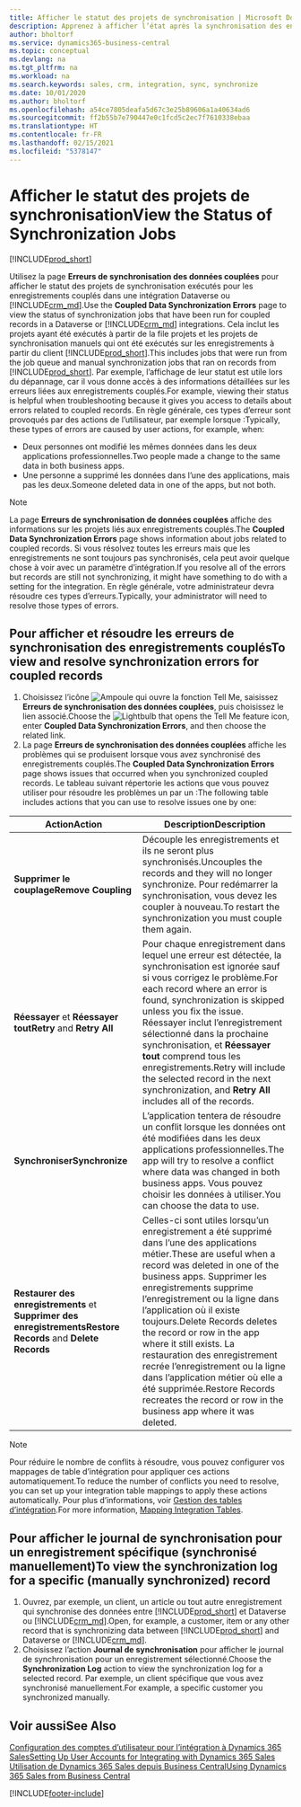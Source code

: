 ```yaml
---
title: Afficher le statut des projets de synchronisation | Microsoft Docs
description: Apprenez à afficher l’état après la synchronisation des enregistrements couplés.
author: bholtorf
ms.service: dynamics365-business-central
ms.topic: conceptual
ms.devlang: na
ms.tgt_pltfrm: na
ms.workload: na
ms.search.keywords: sales, crm, integration, sync, synchronize
ms.date: 10/01/2020
ms.author: bholtorf
ms.openlocfilehash: a54ce7805deafa5d67c3e25b89606a1a40634ad6
ms.sourcegitcommit: ff2b55b7e790447e0c1fcd5c2ec7f7610338ebaa
ms.translationtype: HT
ms.contentlocale: fr-FR
ms.lasthandoff: 02/15/2021
ms.locfileid: "5378147"
---
```

# <a name="view-the-status-of-synchronization-jobs"></a><span data-ttu-id="967a5-103">Afficher le statut des projets de synchronisation</span><span class="sxs-lookup"><span data-stu-id="967a5-103">View the Status of Synchronization Jobs</span></span>
[!INCLUDE[prod_short](includes/cc_data_platform_banner.md)]

<span data-ttu-id="967a5-104">Utilisez la page **Erreurs de synchronisation des données couplées** pour afficher le statut des projets de synchronisation exécutés pour les enregistrements couplés dans une intégration Dataverse ou [!INCLUDE[crm_md](includes/crm_md.md)].</span><span class="sxs-lookup"><span data-stu-id="967a5-104">Use the **Coupled Data Synchronization Errors** page to view the status of synchronization jobs that have been run for coupled records in a Dataverse or [!INCLUDE[crm_md](includes/crm_md.md)] integrations.</span></span> <span data-ttu-id="967a5-105">Cela inclut les projets ayant été exécutés à partir de la file projets et les projets de synchronisation manuels qui ont été exécutés sur les enregistrements à partir du client [!INCLUDE[prod_short](includes/prod_short.md)].</span><span class="sxs-lookup"><span data-stu-id="967a5-105">This includes jobs that were run from the job queue and manual synchronization jobs that ran on records from [!INCLUDE[prod_short](includes/prod_short.md)].</span></span> <span data-ttu-id="967a5-106">Par exemple, l’affichage de leur statut est utile lors du dépannage, car il vous donne accès à des informations détaillées sur les erreurs liées aux enregistrements couplés.</span><span class="sxs-lookup"><span data-stu-id="967a5-106">For example, viewing their status is helpful when troubleshooting because it gives you access to details about errors related to coupled records.</span></span> <span data-ttu-id="967a5-107">En règle générale, ces types d’erreur sont provoqués par des actions de l’utilisateur, par exemple lorsque :</span><span class="sxs-lookup"><span data-stu-id="967a5-107">Typically, these types of errors are caused by user actions, for example, when:</span></span>  

* <span data-ttu-id="967a5-108">Deux personnes ont modifié les mêmes données dans les deux applications professionnelles.</span><span class="sxs-lookup"><span data-stu-id="967a5-108">Two people made a change to the same data in both business apps.</span></span>
* <span data-ttu-id="967a5-109">Une personne a supprimé les données dans l’une des applications, mais pas les deux.</span><span class="sxs-lookup"><span data-stu-id="967a5-109">Someone deleted data in one of the apps, but not both.</span></span>

> [!Note]
> <span data-ttu-id="967a5-110">La page **Erreurs de synchronisation de données couplées** affiche des informations sur les projets liés aux enregistrements couplés.</span><span class="sxs-lookup"><span data-stu-id="967a5-110">The **Coupled Data Synchronization Errors** page shows information about jobs related to coupled records.</span></span> <span data-ttu-id="967a5-111">Si vous résolvez toutes les erreurs mais que les enregistrements ne sont toujours pas synchronisés, cela peut avoir quelque chose à voir avec un paramètre d’intégration.</span><span class="sxs-lookup"><span data-stu-id="967a5-111">If you resolve all of the errors but records are still not synchronizing, it might have something to do with a setting for the integration.</span></span> <span data-ttu-id="967a5-112">En règle générale, votre administrateur devra résoudre ces types d’erreurs.</span><span class="sxs-lookup"><span data-stu-id="967a5-112">Typically, your administrator will need to resolve those types of errors.</span></span>   

<!--

> [!VIDEO https://go.microsoft.com/fwlink/?linkid=2098171]

-->

## <a name="to-view-and-resolve-synchronization-errors-for-coupled-records"></a><span data-ttu-id="967a5-113">Pour afficher et résoudre les erreurs de synchronisation des enregistrements couplés</span><span class="sxs-lookup"><span data-stu-id="967a5-113">To view and resolve synchronization errors for coupled records</span></span>
1. <span data-ttu-id="967a5-114">Choisissez l’icône ![Ampoule qui ouvre la fonction Tell Me](media/ui-search/search_small.png "Dites-moi ce que vous voulez faire"), saisissez **Erreurs de synchronisation des données couplées**, puis choisissez le lien associé.</span><span class="sxs-lookup"><span data-stu-id="967a5-114">Choose the ![Lightbulb that opens the Tell Me feature](media/ui-search/search_small.png "Tell me what you want to do") icon, enter **Coupled Data Synchronization Errors**, and then choose the related link.</span></span>
2. <span data-ttu-id="967a5-115">La page **Erreurs de synchronisation des données couplées** affiche les problèmes qui se produisent lorsque vous avez synchronisé des enregistrements couplés.</span><span class="sxs-lookup"><span data-stu-id="967a5-115">The **Coupled Data Synchronization Errors** page shows issues that occurred when you synchronized coupled records.</span></span> <span data-ttu-id="967a5-116">Le tableau suivant répertorie les actions que vous pouvez utiliser pour résoudre les problèmes un par un :</span><span class="sxs-lookup"><span data-stu-id="967a5-116">The following table includes actions that you can use to resolve issues one by one:</span></span>

|<span data-ttu-id="967a5-117">Action</span><span class="sxs-lookup"><span data-stu-id="967a5-117">Action</span></span>|<span data-ttu-id="967a5-118">Description</span><span class="sxs-lookup"><span data-stu-id="967a5-118">Description</span></span>|
|----|----|
|<span data-ttu-id="967a5-119">**Supprimer le couplage**</span><span class="sxs-lookup"><span data-stu-id="967a5-119">**Remove Coupling**</span></span>|<span data-ttu-id="967a5-120">Découple les enregistrements et ils ne seront plus synchronisés.</span><span class="sxs-lookup"><span data-stu-id="967a5-120">Uncouples the records and they will no longer synchronize.</span></span> <span data-ttu-id="967a5-121">Pour redémarrer la synchronisation, vous devez les coupler à nouveau.</span><span class="sxs-lookup"><span data-stu-id="967a5-121">To restart the synchronization you must couple them again.</span></span> |
|<span data-ttu-id="967a5-122">**Réessayer** et **Réessayer tout**</span><span class="sxs-lookup"><span data-stu-id="967a5-122">**Retry** and **Retry All**</span></span>|<span data-ttu-id="967a5-123">Pour chaque enregistrement dans lequel une erreur est détectée, la synchronisation est ignorée sauf si vous corrigez le problème.</span><span class="sxs-lookup"><span data-stu-id="967a5-123">For each record where an error is found, synchronization is skipped unless you fix the issue.</span></span> <span data-ttu-id="967a5-124">Réessayer inclut l’enregistrement sélectionné dans la prochaine synchronisation, et **Réessayer tout** comprend tous les enregistrements.</span><span class="sxs-lookup"><span data-stu-id="967a5-124">Retry will include the selected record in the next synchronization, and **Retry All** includes all of the records.</span></span>|
|<span data-ttu-id="967a5-125">**Synchroniser**</span><span class="sxs-lookup"><span data-stu-id="967a5-125">**Synchronize**</span></span>|<span data-ttu-id="967a5-126">L’application tentera de résoudre un conflit lorsque les données ont été modifiées dans les deux applications professionnelles.</span><span class="sxs-lookup"><span data-stu-id="967a5-126">The app will try to resolve a conflict where data was changed in both business apps.</span></span> <span data-ttu-id="967a5-127">Vous pouvez choisir les données à utiliser.</span><span class="sxs-lookup"><span data-stu-id="967a5-127">You can choose the data to use.</span></span>|
|<span data-ttu-id="967a5-128">**Restaurer des enregistrements** et **Supprimer des enregistrements**</span><span class="sxs-lookup"><span data-stu-id="967a5-128">**Restore Records** and **Delete Records**</span></span>|<span data-ttu-id="967a5-129">Celles-ci sont utiles lorsqu’un enregistrement a été supprimé dans l’une des applications métier.</span><span class="sxs-lookup"><span data-stu-id="967a5-129">These are useful when a record was deleted in one of the business apps.</span></span> <span data-ttu-id="967a5-130">Supprimer les enregistrements supprime l’enregistrement ou la ligne dans l’application où il existe toujours.</span><span class="sxs-lookup"><span data-stu-id="967a5-130">Delete Records deletes the record or row in the app where it still exists.</span></span> <span data-ttu-id="967a5-131">La restauration des enregistrement recrée l’enregistrement ou la ligne dans l’application métier où elle a été supprimée.</span><span class="sxs-lookup"><span data-stu-id="967a5-131">Restore Records recreates the record or row in the business app where it was deleted.</span></span>|

> [!NOTE]
> <span data-ttu-id="967a5-132">Pour réduire le nombre de conflits à résoudre, vous pouvez configurer vos mappages de table d’intégration pour appliquer ces actions automatiquement.</span><span class="sxs-lookup"><span data-stu-id="967a5-132">To reduce the number of conflicts you need to resolve, you can set up your integration table mappings to apply these actions automatically.</span></span> <span data-ttu-id="967a5-133">Pour plus d’informations, voir [Gestion des tables d’intégration](admin-how-to-modify-table-mappings-for-synchronization.md#mapping-integration-tables).</span><span class="sxs-lookup"><span data-stu-id="967a5-133">For more information, [Mapping Integration Tables](admin-how-to-modify-table-mappings-for-synchronization.md#mapping-integration-tables).</span></span>

## <a name="to-view-the-synchronization-log-for-a-specific-manually-synchronized-record"></a><span data-ttu-id="967a5-134">Pour afficher le journal de synchronisation pour un enregistrement spécifique (synchronisé manuellement)</span><span class="sxs-lookup"><span data-stu-id="967a5-134">To view the synchronization log for a specific (manually synchronized) record</span></span>
1. <span data-ttu-id="967a5-135">Ouvrez, par exemple, un client, un article ou tout autre enregistrement qui synchronise des données entre [!INCLUDE[prod_short](includes/prod_short.md)] et Dataverse ou [!INCLUDE[crm_md](includes/crm_md.md)].</span><span class="sxs-lookup"><span data-stu-id="967a5-135">Open, for example, a customer, item or any other record that is synchronizing data between [!INCLUDE[prod_short](includes/prod_short.md)] and Dataverse or [!INCLUDE[crm_md](includes/crm_md.md)].</span></span>
2. <span data-ttu-id="967a5-136">Choisissez l’action **Journal de synchronisation** pour afficher le journal de synchronisation pour un enregistrement sélectionné.</span><span class="sxs-lookup"><span data-stu-id="967a5-136">Choose the **Synchronization Log** action to view the synchronization log for a selected record.</span></span> <span data-ttu-id="967a5-137">Par exemple, un client spécifique que vous avez synchronisé manuellement.</span><span class="sxs-lookup"><span data-stu-id="967a5-137">For example, a specific customer you synchronized manually.</span></span>

## <a name="see-also"></a><span data-ttu-id="967a5-138">Voir aussi</span><span class="sxs-lookup"><span data-stu-id="967a5-138">See Also</span></span>  
[<span data-ttu-id="967a5-139">Configuration des comptes d’utilisateur pour l’intégration à Dynamics 365 Sales</span><span class="sxs-lookup"><span data-stu-id="967a5-139">Setting Up User Accounts for Integrating with Dynamics 365 Sales</span></span>](admin-setting-up-integration-with-dynamics-sales.md)  
[<span data-ttu-id="967a5-140">Utilisation de Dynamics 365 Sales depuis Business Central</span><span class="sxs-lookup"><span data-stu-id="967a5-140">Using Dynamics 365 Sales from Business Central</span></span>](marketing-integrate-dynamicscrm.md)


[!INCLUDE[footer-include](includes/footer-banner.md)]